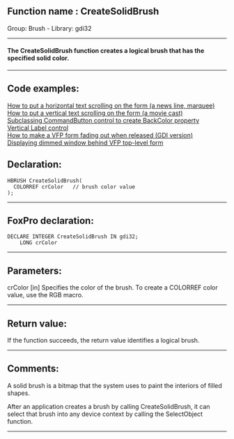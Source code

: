 
## Function name : CreateSolidBrush
Group: Brush - Library: gdi32    
***  


#### The CreateSolidBrush function creates a logical brush that has the specified solid color. 
***  


## Code examples:
[How to put a horizontal text scrolling on the form (a news line, marquee)](../../samples/sample_352.md)  
[How to put a vertical text scrolling on the form (a movie cast)](../../samples/sample_354.md)  
[Subclassing CommandButton control to create BackColor property](../../samples/sample_392.md)  
[Vertical Label control](../../samples/sample_398.md)  
[How to make a VFP form fading out when released (GDI version)](../../samples/sample_528.md)  
[Displaying dimmed window behind VFP top-level form](../../samples/sample_578.md)  

## Declaration:
```foxpro  
HBRUSH CreateSolidBrush(
  COLORREF crColor   // brush color value
);  
```  
***  


## FoxPro declaration:
```foxpro  
DECLARE INTEGER CreateSolidBrush IN gdi32;
	LONG crColor  
```  
***  


## Parameters:
crColor 
[in] Specifies the color of the brush. To create a COLORREF color value, use the RGB macro.   
***  


## Return value:
If the function succeeds, the return value identifies a logical brush.  
***  


## Comments:
A solid brush is a bitmap that the system uses to paint the interiors of filled shapes.   
  
After an application creates a brush by calling CreateSolidBrush, it can select that brush into any device context by calling the SelectObject function.  
  
***  

